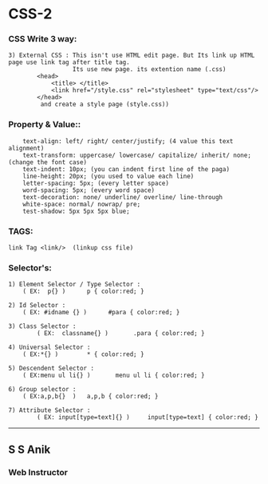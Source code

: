 # CSS-2

### CSS Write 3 way:

	3) External CSS : This isn't use HTML edit page. But Its link up HTML page use link tag after title tag.
	            	  Its use new page. its extention name (.css)
			<head>
				<title> </title>
				<link href="/style.css" rel="stylesheet" type="text/css"/>
			</head>
			 and create a style page (style.css))

### Property & Value::
		text-align: left/ right/ center/justify; (4 value this text alignment)
		text-transform: uppercase/ lowercase/ capitalize/ inherit/ none; (change the font case)
		text-indent: 10px; (you can indent first line of the paga)
		line-height: 20px; (you used to value each line)
		letter-spacing: 5px; (every letter space)
		word-spacing: 5px; (every word space)
		text-decoration: none/ underline/ overline/ line-through
		white-space: normal/ nowrap/ pre;
		test-shadow: 5px 5px 5px blue;

### TAGS:
	link Tag <link/>  (linkup css file)
	
### Selector's:
	1) Element Selector / Type Selector :
 	    ( EX:  p{} )      p { color:red; }

	2) Id Selector :
   	    ( EX: #idname {} )      #para { color:red; }

	3) Class Selector :
     	    ( EX:  classname{} )       .para { color:red; }

	4) Universal Selector :
   	    ( EX:*{} )        * { color:red; }
	
	5) Descendent Selector :
   	    ( EX:menu ul li{} )       menu ul li { color:red; }

	6) Group selector :
 	    ( EX:a,p,b{}  )	  a,p,b { color:red; }

	7) Attribute Selector :
    	    ( EX: input[type=text]{} )     input[type=text] { color:red; }


***
## S S Anik
### Web Instructor
